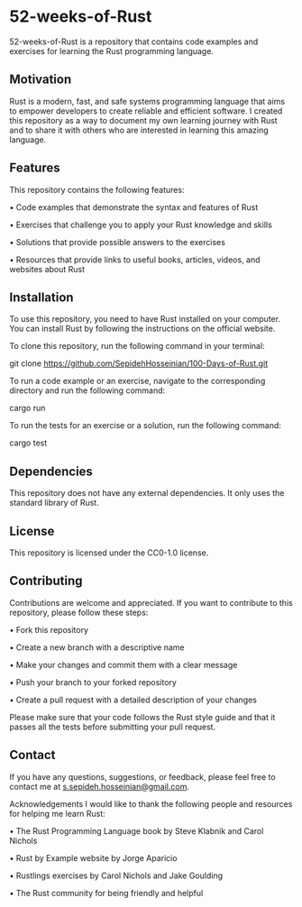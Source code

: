 # 52-weeks-of-Rust
52-weeks-of-Rust is a repository that contains code examples and exercises for learning the Rust programming language.

## Motivation
Rust is a modern, fast, and safe systems programming language that aims to empower developers to create reliable and efficient software. I created this repository as a way to document my own learning journey with Rust and to share it with others who are interested in learning this amazing language.

## Features
This repository contains the following features:

•  Code examples that demonstrate the syntax and features of Rust

•  Exercises that challenge you to apply your Rust knowledge and skills

•  Solutions that provide possible answers to the exercises

•  Resources that provide links to useful books, articles, videos, and websites about Rust

## Installation
To use this repository, you need to have Rust installed on your computer. You can install Rust by following the instructions on the official website.

To clone this repository, run the following command in your terminal:

git clone https://github.com/SepidehHosseinian/100-Days-of-Rust.git

To run a code example or an exercise, navigate to the corresponding directory and run the following command:

cargo run

To run the tests for an exercise or a solution, run the following command:

cargo test

## Dependencies
This repository does not have any external dependencies. It only uses the standard library of Rust.

## License
This repository is licensed under the CC0-1.0 license.

## Contributing
Contributions are welcome and appreciated. If you want to contribute to this repository, please follow these steps:

•  Fork this repository

•  Create a new branch with a descriptive name

•  Make your changes and commit them with a clear message

•  Push your branch to your forked repository

•  Create a pull request with a detailed description of your changes

Please make sure that your code follows the Rust style guide and that it passes all the tests before submitting your pull request.

## Contact
If you have any questions, suggestions, or feedback, please feel free to contact me at s.sepideh.hosseinian@gmail.com.

Acknowledgements
I would like to thank the following people and resources for helping me learn Rust:

•  The Rust Programming Language book by Steve Klabnik and Carol Nichols

•  Rust by Example website by Jorge Aparicio

•  Rustlings exercises by Carol Nichols and Jake Goulding

•  The Rust community for being friendly and helpful
